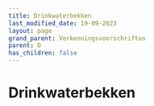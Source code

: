 ```yaml
---
title: Drinkwaterbekken
last_modified_date: 19-09-2023
layout: page
grand_parent: Verkenningsvoorschriften
parent: D
has_children: false
---
```


Drinkwaterbekken
================

